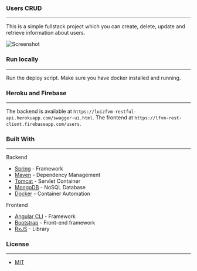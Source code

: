 ### Users CRUD
---
This is a simple fullstack project which you can create, delete, update and retrieve information about users.

![Screenshot](https://github.com/luizfvm/restful-api/blob/master/rest-client/src/assets/restclient.PNG)

### Run locally
---
Run the deploy script. Make sure you have docker installed and running.

### Heroku and Firebase
---
The backend is available at `https://luizfvm-restful-api.herokuapp.com/swagger-ui.html`.
The frontend at `https://lfvm-rest-client.firebaseapp.com/users`.

### Built With
---
Backend
* [Spring](https://spring.io) - Framework
* [Maven](https://maven.apache.org) - Dependency Management
* [Tomcat](http://tomcat.apache.org) - Servlet Container
* [MongoDB](https://www.mongodb.com) - NoSQL Database
* [Docker](https://www.docker.com) - Container Automation

Frontend
* [Angular CLI](https://cli.angular.io) - Framework
* [Bootstrap](https://getbootstrap.com.br) - Front-end framework
* [RxJS](https://rxjs-dev.firebaseapp.com) - Library

### License
---
* [MIT](https://choosealicense.com/licenses/mit/)
